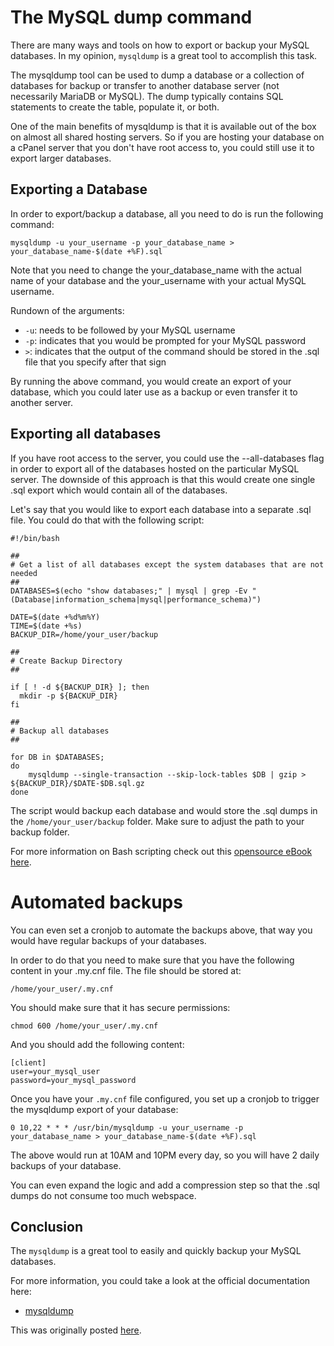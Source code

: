 # The MySQL dump command

There are many ways and tools on how to export or backup your MySQL databases. In my opinion, `mysqldump` is a great tool to accomplish this task.

The mysqldump tool can be used to dump a database or a collection of databases for backup or transfer to another database server (not necessarily MariaDB or MySQL). The dump typically contains SQL statements to create the table, populate it, or both.

One of the main benefits of mysqldump is that it is available out of the box on almost all shared hosting servers. So if you are hosting your database on a cPanel server that you don't have root access to, you could still use it to export larger databases.

## Exporting a Database

In order to export/backup a database, all you need to do is run the following command:

```
mysqldump -u your_username -p your_database_name > your_database_name-$(date +%F).sql
```

Note that you need to change the your_database_name with the actual name of your database and the your_username with your actual MySQL username.

Rundown of the arguments:

* `-u`: needs to be followed by your MySQL username
* `-p`: indicates that you would be prompted for your MySQL password
* `>`: indicates that the output of the command should be stored in the .sql file that you specify after that sign

By running the above command, you would create an export of your database, which you could later use as a backup or even transfer it to another server.

## Exporting all databases

If you have root access to the server, you could use the --all-databases flag in order to export all of the databases hosted on the particular MySQL server. The downside of this approach is that this would create one single .sql export which would contain all of the databases.

Let's say that you would like to export each database into a separate .sql file. You could do that with the following script:

```
#!/bin/bash

##
# Get a list of all databases except the system databases that are not needed
##
DATABASES=$(echo "show databases;" | mysql | grep -Ev "(Database|information_schema|mysql|performance_schema)")

DATE=$(date +%d%m%Y)
TIME=$(date +%s)
BACKUP_DIR=/home/your_user/backup

##
# Create Backup Directory
##

if [ ! -d ${BACKUP_DIR} ]; then
  mkdir -p ${BACKUP_DIR} 
fi

##
# Backup all databases
##

for DB in $DATABASES;
do
    mysqldump --single-transaction --skip-lock-tables $DB | gzip > ${BACKUP_DIR}/$DATE-$DB.sql.gz
done
```

The script would backup each database and would store the .sql dumps in the `/home/your_user/backup` folder. Make sure to adjust the path to your backup folder.

For more information on Bash scripting check out this [opensource eBook here](https://github.com/bobbyiliev/introduction-to-bash-scripting).

# Automated backups

You can even set a cronjob to automate the backups above, that way you would have regular backups of your databases.

In order to do that you need to make sure that you have the following content in your .my.cnf file. The file should be stored at:

```
/home/your_user/.my.cnf
```

You should make sure that it has secure permissions:

```
chmod 600 /home/your_user/.my.cnf
```

And you should add the following content:

```
[client]
user=your_mysql_user
password=your_mysql_password
```

Once you have your `.my.cnf` file configured, you set up a cronjob to trigger the mysqldump export of your database:

```
0 10,22 * * * /usr/bin/mysqldump -u your_username -p your_database_name > your_database_name-$(date +%F).sql
```

The above would run at 10AM and 10PM every day, so you will have 2 daily backups of your database.

You can even expand the logic and add a compression step so that the .sql dumps do not consume too much webspace.

## Conclusion

The `mysqldump` is a great tool to easily and quickly backup your MySQL databases.

For more information, you could take a look at the official documentation here:

* [mysqldump](https://dev.mysql.com/doc/refman/8.0/en/mysqldump.html)

This was originally posted [here](https://devdojo.com/bobbyiliev/how-to-exportbackup-a-mysqlmariadb-database-with-mysqldump).
